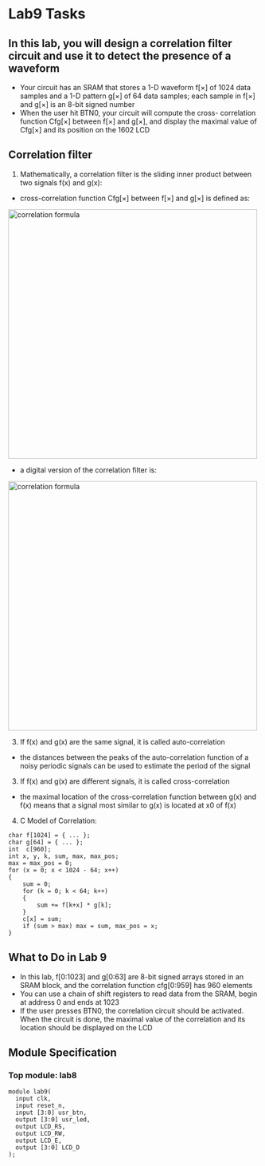 # Lab9 Tasks

## In this lab, you will design a correlation filter circuit and use it to detect the presence of a waveform
- Your circuit has an SRAM that stores a 1-D waveform f[×] of 1024 data samples and a 1-D pattern g[×] of 64 data samples; each sample in f[×] and g[×] is an 8-bit signed number
- When the user hit BTN0, your circuit will compute the cross- correlation function Cfg[×] between f[×] and g[×], and display the maximal value of Cfg[×] and its position on the 1602 LCD

## Correlation filter
1. Mathematically, a correlation filter is the sliding inner product between two signals f(x) and g(x):
- cross-correlation function Cfg[×] between f[×] and g[×] is defined as:
<img src="https://github.com/hankshyu/Digital_Design/blob/main/Lab9/pictures/Screen%20Shot%202021-07-25%20at%208.26.44%20PM.png" alt="correlation formula" width="500" />

- a digital version of the correlation filter is:
<img src="https://github.com/hankshyu/Digital_Design/blob/main/Lab9/pictures/Screen%20Shot%202021-07-25%20at%208.26.55%20PM.png" alt="correlation formula" width="500" />



3. If f(x) and g(x) are the same signal, it is called auto-correlation

- the distances between the peaks of the auto-correlation function of a noisy periodic signals can be used to estimate the period of the signal
3. If f(x) and g(x) are different signals, it is called cross-correlation

- the maximal location of the cross-correlation function between g(x) and f(x) means that a signal most similar to g(x) is located at x0 of f(x)
4. C Model of Correlation:
<pre><code>char f[1024] = { ... };
char g[64] = { ... };
int  c[960];
int x, y, k, sum, max, max_pos;
max = max_pos = 0;
for (x = 0; x < 1024 - 64; x++)
{
    sum = 0;
    for (k = 0; k < 64; k++)
    {
        sum += f[k+x] * g[k];
    }
    c[x] = sum;
    if (sum > max) max = sum, max_pos = x;
}</code></pre>
## What to Do in Lab 9
- In this lab, f[0:1023] and g[0:63] are 8-bit signed arrays stored in an SRAM block, and the correlation function cfg[0:959] has 960 elements
- You can use a chain of shift registers to read data from the SRAM, begin at address 0 and ends at 1023
- If the user presses BTN0, the correlation circuit should be activated. When the circuit is done, the maximal value of the correlation and its location should be displayed on the LCD




## Module Specification
### Top module: lab8
<pre><code>module lab9(
  input clk,
  input reset_n,
  input [3:0] usr_btn,
  output [3:0] usr_led,
  output LCD_RS,
  output LCD_RW,
  output LCD_E,
  output [3:0] LCD_D
);</code></pre>





